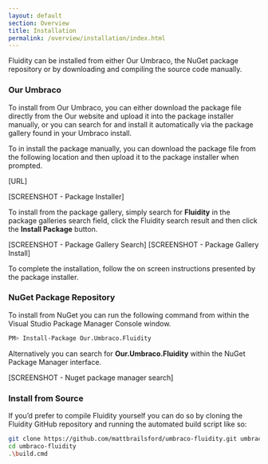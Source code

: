 ```yaml
---
layout: default
section: Overview
title: Installation
permalink: /overview/installation/index.html
---
```


Fluidity can be installed from either Our Umbraco, the NuGet package repository or by downloading and compiling the source code manually.

### Our Umbraco

To install from Our Umbraco, you can either download the package file directly from the Our website and upload it into the package installer manually, or you can search for and install it automatically via the package gallery found in your Umbraco install.

To in install the package manually, you can download the package file from the following location and then upload it to the package installer when prompted.

[URL]

[SCREENSHOT - Package Installer]

To install from the package gallery, simply search for **Fluidity** in the package galleries search field, click the Fluidity search result and then click the **Install Package** button.

[SCREENSHOT - Package Gallery Search]
[SCREENSHOT - Package Gallery Install]

To complete the installation, follow the on screen instructions presented by the package installer. 

### NuGet Package Repository

To install from NuGet you can run the following command from within the Visual Studio Package Manager Console window.

````bash
PM> Install-Package Our.Umbraco.Fluidity
````

Alternatively you can search for **Our.Umbraco.Fluidity** within the NuGet Package Manager interface.

[SCREENSHOT - Nuget package manager search]

### Install from Source

If you’d prefer to compile Fluidity yourself you can do so by cloning the Fluidity GitHub repository and running the automated build script like so:

````bash
git clone https://github.com/mattbrailsford/umbraco-fluidity.git umbraco-fluidity
cd umbraco-fluidity
.\build.cmd
````